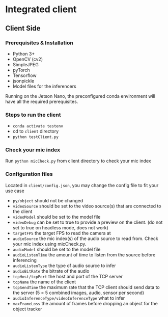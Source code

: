 # Integrated client
## Client Side

### Prerequisites & Installation
- Python 3+
- OpenCV (cv2)
- SimpleJPEG
- pyTorch
- Tensorflow
- jsonpickle
- Model files for the inferencers

Running on the Jetson Nano, the preconfigured conda environment will have all the required prerequisites.

### Steps to run the client
- ```conda activate testenv```
- cd to ```client``` directory
- ```python testClient.py```

### Check your mic index
Run ```python micCheck.py``` from client directory to check your mic index

### Configuration files
Located in ```client/config.json```, you may change the config file to fit your use case
- ```py/object``` should not be changed
- ```videoSource``` should be set to the video source(s) that are connected to the client
- ```videoModel``` should be set to the model file
- ```videoDebug``` can be set to true to provide a preview on the client. (do not set to true on headless mode, does not work)
- ```targetFPS``` the target FPS to read the camera at
- ```audioSource``` the mic index(s) of the audio source to read from. Check your mic index using micCheck.py. 
- ```audioModel``` should be set to the model file
- ```audioListenTime``` the amount of time to listen from the source before inferencing
- ```audioListenType``` the type of audio source to infer
- ```audioBitRate``` the bitrate of the audio
- ```tcpHost/tcpPort``` the host and port of the TCP server
- ```tcpName``` the name of the client
- ```tcpSendTime``` the maximum rate that the TCP client should send data to the server (5 = 5 combined images, audio, sensor per second)
- ```audioInferenceType/videoInferenceType``` what to infer
- ```maxFrameLoss``` the amount of frames before dropping an object for the object tracker

